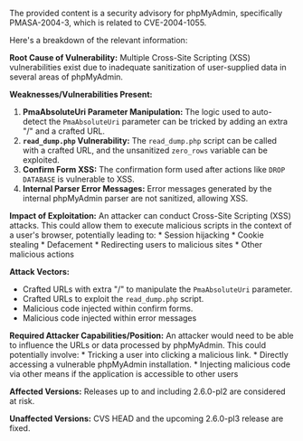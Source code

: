 The provided content is a security advisory for phpMyAdmin, specifically PMASA-2004-3, which is related to CVE-2004-1055.

Here's a breakdown of the relevant information:

**Root Cause of Vulnerability:** Multiple Cross-Site Scripting (XSS) vulnerabilities exist due to inadequate sanitization of user-supplied data in several areas of phpMyAdmin.

**Weaknesses/Vulnerabilities Present:**
1.  **PmaAbsoluteUri Parameter Manipulation:** The logic used to auto-detect the `PmaAbsoluteUri` parameter can be tricked by adding an extra "/" and a crafted URL.
2.  **`read_dump.php` Vulnerability:** The `read_dump.php` script can be called with a crafted URL, and the unsanitized `zero_rows` variable can be exploited.
3.  **Confirm Form XSS:** The confirmation form used after actions like `DROP DATABASE` is vulnerable to XSS.
4.  **Internal Parser Error Messages:** Error messages generated by the internal phpMyAdmin parser are not sanitized, allowing XSS.

**Impact of Exploitation:** An attacker can conduct Cross-Site Scripting (XSS) attacks. This could allow them to execute malicious scripts in the context of a user's browser, potentially leading to:
    * Session hijacking
    * Cookie stealing
    * Defacement
    * Redirecting users to malicious sites
    * Other malicious actions

**Attack Vectors:**
*   Crafted URLs with extra "/" to manipulate the `PmaAbsoluteUri` parameter.
*   Crafted URLs to exploit the `read_dump.php` script.
*   Malicious code injected within confirm forms.
*   Malicious code injected within error messages

**Required Attacker Capabilities/Position:** An attacker would need to be able to influence the URLs or data processed by phpMyAdmin. This could potentially involve:
    * Tricking a user into clicking a malicious link.
    * Directly accessing a vulnerable phpMyAdmin installation.
    * Injecting malicious code via other means if the application is accessible to other users

**Affected Versions:** Releases up to and including 2.6.0-pl2 are considered at risk.

**Unaffected Versions:** CVS HEAD and the upcoming 2.6.0-pl3 release are fixed.